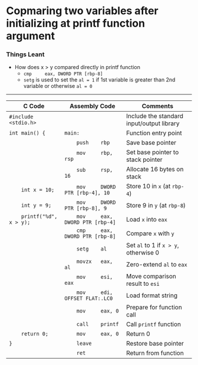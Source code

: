 # Copmaring two variables after initializing at printf function argument
### Things Leant
  - How does x > y compared directly in printf function
      - `cmp     eax, DWORD PTR [rbp-8]`
      - `setg` is used to set the `al = 1` if 1st variable is greater than 2nd variable or otherwise `al = 0`
---
  
| C Code | Assembly Code | Comments |
|--------|----------------|----------|
| `#include <stdio.h>` | | Include the standard input/output library |
| `int main() {` | `main:` | Function entry point |
| | `    push    rbp` | Save base pointer |
| | `    mov     rbp, rsp` | Set base pointer to stack pointer |
| | `    sub     rsp, 16` | Allocate 16 bytes on stack |
| `    int x = 10;` | `    mov     DWORD PTR [rbp-4], 10` | Store 10 in `x` (at `rbp-4`) |
| `    int y = 9;` | `    mov     DWORD PTR [rbp-8], 9` | Store 9 in `y` (at `rbp-8`) |
| `    printf("%d", x > y);` | `    mov     eax, DWORD PTR [rbp-4]` | Load `x` into `eax` |
| | `    cmp     eax, DWORD PTR [rbp-8]` | Compare `x` with `y` |
| | `    setg    al` | Set `al` to 1 if `x > y`, otherwise 0 |
| | `    movzx   eax, al` | Zero-extend `al` to `eax` |
| | `    mov     esi, eax` | Move comparison result to `esi` |
| | `    mov     edi, OFFSET FLAT:.LC0` | Load format string |
| | `    mov     eax, 0` | Prepare for function call |
| | `    call    printf` | Call `printf` function |
| `    return 0;` | `    mov     eax, 0` | Return 0 |
| `}` | `    leave` | Restore base pointer |
| | `    ret` | Return from function |
